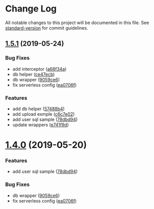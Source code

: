 # Change Log

All notable changes to this project will be documented in this file. See [standard-version](https://github.com/conventional-changelog/standard-version) for commit guidelines.

## [1.5.1](https://github.com/mhma-cookapps/example-typescript-express-serverless/compare/v1.5.0...v1.5.1) (2019-05-24)


### Bug Fixes

* add interceptor ([a68f34a](https://github.com/mhma-cookapps/example-typescript-express-serverless/commit/a68f34a))
* db helper ([ce47ecb](https://github.com/mhma-cookapps/example-typescript-express-serverless/commit/ce47ecb))
* db wrapper ([9059ce6](https://github.com/mhma-cookapps/example-typescript-express-serverless/commit/9059ce6))
* fix serverless config ([ea0706f](https://github.com/mhma-cookapps/example-typescript-express-serverless/commit/ea0706f))


### Features

* add db helper ([57488b4](https://github.com/mhma-cookapps/example-typescript-express-serverless/commit/57488b4))
* add upload exmple ([c6c7e02](https://github.com/mhma-cookapps/example-typescript-express-serverless/commit/c6c7e02))
* add user sql sample ([78dbd94](https://github.com/mhma-cookapps/example-typescript-express-serverless/commit/78dbd94))
* update wrappers ([e741f9d](https://github.com/mhma-cookapps/example-typescript-express-serverless/commit/e741f9d))



# [1.4.0](https://github.com/mhma-cookapps/example-typescript-express-serverless/compare/v1.3.2...v1.4.0) (2019-05-20)


### Features

* add user sql sample ([78dbd94](https://github.com/mhma-cookapps/example-typescript-express-serverless/commit/78dbd94))


### Bug Fixes

* db wrapper ([9059ce6](https://github.com/mhma-cookapps/example-typescript-express-serverless/commit/9059ce6))
* fix serverless config ([ea0706f](https://github.com/mhma-cookapps/example-typescript-express-serverless/commit/ea0706f))
